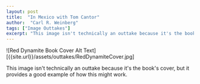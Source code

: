 ```yaml
---
layout: post
title:  "In Mexico with Tom Cantor"
author:  "Carl R. Weinberg"
tags: ["Image Outtakes"]
excerpt: "This image isn't technically an outtake because it's the book's cover, but it provides a good example of how this might work."
---
```


![Red Dynamite Book Cover Alt Text][{{site.url}}/assets/outtakes/RedDynamiteCover.jpg]

This image isn't technically an outtake because it's the book's cover, but it provides a good example of how this might work.